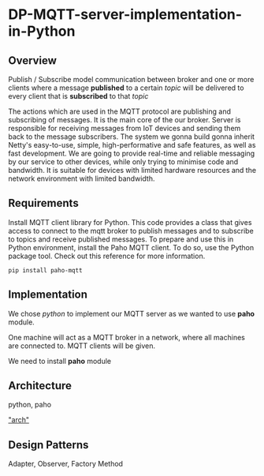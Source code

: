# DP-MQTT-server-implementation-in-Python

## Overview

Publish / Subscribe model communication between broker and one or more clients where a message **published** to a certain _topic_ will be delivered to every client that is **subscribed** to that _topic_

The actions which are used in the MQTT protocol are publishing and subscribing of messages. It is the main core of the our broker. Server is responsible for receiving messages from IoT devices and sending them back to the message subscribers. The system we gonna build gonna inherit Netty's easy-to-use, simple, high-performative and safe features, as well as fast development.
We are going to provide real-time and reliable messaging by our service to other devices, while only trying to minimise code and bandwidth. It is suitable for devices with limited hardware resources and the network environment with limited bandwidth.

## Requirements

Install MQTT client library for Python.
This code provides a class that gives access to connect to the mqtt broker to publish messages and to subscribe to topics and receive published messages.
To prepare and use this in Python environment, install the Paho MQTT client. To do so, use the Python package tool. Check out this reference for more information.

```
pip install paho-mqtt
```

## Implementation

We chose _python_ to implement our MQTT server as we wanted to use **paho** module.

One machine will act as a MQTT broker in a network, where all machines are connected to. MQTT clients will be given.

We need to install **paho** module

## Architecture

python, paho

["arch"](imgs/arch.png)

## Design Patterns

Adapter, Observer, Factory Method
